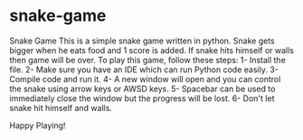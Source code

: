 # snake-game
Snake Game
This is a simple snake game written in python. 
Snake gets bigger when he eats food and 1 score is added. 
If snake hits himself or walls then game will be over. 
To play this game, follow these steps: 
1- Install the file.
2- Make sure you have an IDE which can run Python code easily. 
3- Compile code and run it. 
4- A new window will open and you can control the snake using arrow keys or AWSD keys. 
5- Spacebar can be used to immediately close the window but the progress will be lost. 
6- Don't let snake hit himself and walls. 

Happy Playing! 
